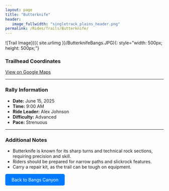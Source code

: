 ```yaml
---
layout: page
title: "Butterknife"  
header:
   image_fullwidth: "singletrack_plains_header.png"  
permalink: /Rides/Trails/Butterknife/
---
```




![Trail Image]({{ site.urlimg }}/ButterknifeBangs.JPG){: style="width: 500px; height: 500px;"}


### Trailhead Coordinates
[View on Google Maps](https://www.google.com/maps/place/38%C2%B059'21.5%22N+108%C2%B037'01.8%22W/@38.9893051,-108.6197359,852m/data=!3m2!1e3!4b1!4m12!1m7!3m6!1s0x874719d637007199:0xc9ffd4887433f0a!2sBangs+Canyon!8m2!3d38.9816491!4d-108.4834237!16s%2Fg%2F1tdm8t5x!3m3!8m2!3d38.989301!4d-108.617161!5m2!1e1!1e4?entry=ttu&g_ep=EgoyMDI1MDUyOC4wIKXMDSoASAFQAw%3D%3D)  

---

### Rally Information
- **Date:** June 15, 2025  
- **Time:** 9:00 AM  
- **Ride Leader:** Alex Johnson  
- **Difficulty:** Advanced  
- **Pace:** Strenuous  

---

### Additional Notes
- Butterknife is known for its sharp turns and technical rock sections, requiring precision and skill.
- Riders should be prepared for narrow paths and slickrock features.
- Carry a repair kit, as the trail can be tough on equipment.

<a class="button" href="{{ site.baseurl }}/Rides/bangs-canyon/" style="display: inline-block; padding: 10px 20px; background-color: #007BFF; color: white; text-decoration: none; border-radius: 5px;">Back to Bangs Canyon</a>